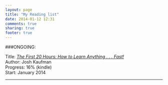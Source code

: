 ```yaml
---
layout: page
title: "My Reading list"
date: 2014-01-12 12:31
comments: true
sharing: true
footer: true
---
```


###ONGOING:

Title: [_The First 20 Hours: How to Learn Anything . . . Fast!_](http://amzn.to/1aT48EW)  
Author:  Josh Kaufman  
Progress:  16% (kindle)  
Start:  January 2014
______
